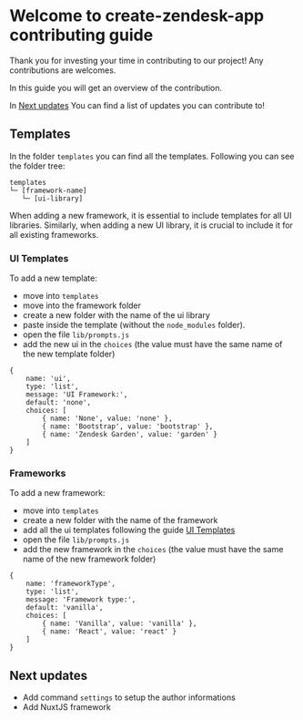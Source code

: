 # Welcome to create-zendesk-app contributing guide

Thank you for investing your time in contributing to our project! Any contributions are welcomes.

In this guide you will get an overview of the contribution.

In [Next  updates](#next-updates) You can find a list of updates you can contribute to!

## Templates

In the folder `templates` you can find all the templates. Following you can see the folder tree:

```
templates
└─ [framework-name]
   └─ [ui-library]

```

When adding a new framework, it is essential to include templates for all UI libraries. Similarly, when adding a new UI library, it is crucial to include it for all existing frameworks.

### UI Templates

To add a new template:

-   move into `templates`
-   move into the framework folder
-   create a new folder with the name of the ui library
-   paste inside the template (without the `node_modules` folder).
-   open the file `lib/prompts.js`
-   add the new ui in the `choices` (the value must have the same name of the new template folder)

```
{
	name: 'ui',
	type: 'list',
	message: 'UI Framework:',
	default: 'none',
	choices: [
		{ name: 'None', value: 'none' },
		{ name: 'Bootstrap', value: 'bootstrap' },
		{ name: 'Zendesk Garden', value: 'garden' }
	]
}
```

### Frameworks

To add a new framework:

-   move into `templates`
-   create a new folder with the name of the framework
-   add all the ui templates following the guide [UI Templates](#ui-templates)
-   open the file `lib/prompts.js`
-   add the new framework in the `choices` (the value must have the same name of the new framework folder)

```
{
	name: 'frameworkType',
	type: 'list',
	message: 'Framework type:',
	default: 'vanilla',
	choices: [
		{ name: 'Vanilla', value: 'vanilla' },
		{ name: 'React', value: 'react' }
	]
}
```

## Next updates

- Add command `settings` to setup the author informations
- Add NuxtJS framework
